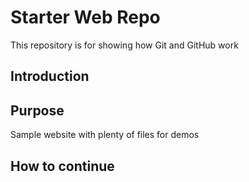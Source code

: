 # Starter Web Repo

This repository is for showing how Git and GitHub work

## Introduction

## Purpose

Sample website with plenty of files for demos

## How to continue